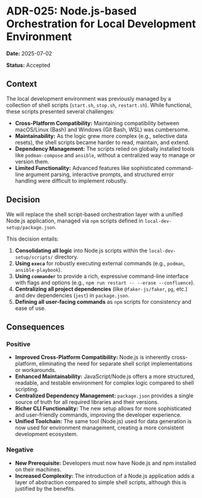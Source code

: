 # ADR-025: Node.js-based Orchestration for Local Development Environment

**Date:** 2025-07-02

**Status:** Accepted

## Context

The local development environment was previously managed by a collection of shell scripts (`start.sh`, `stop.sh`, `restart.sh`). While functional, these scripts presented several challenges:

- **Cross-Platform Compatibility:** Maintaining compatibility between macOS/Linux (Bash) and Windows (Git Bash, WSL) was cumbersome.
- **Maintainability:** As the logic grew more complex (e.g., selective data resets), the shell scripts became harder to read, maintain, and extend.
- **Dependency Management:** The scripts relied on globally installed tools like `podman-compose` and `ansible`, without a centralized way to manage or version them.
- **Limited Functionality:** Advanced features like sophisticated command-line argument parsing, interactive prompts, and structured error handling were difficult to implement robustly.

## Decision

We will replace the shell script-based orchestration layer with a unified Node.js application, managed via `npm` scripts defined in `local-dev-setup/package.json`.

This decision entails:

1. **Consolidating all logic** into Node.js scripts within the `local-dev-setup/scripts/` directory.
2. **Using `execa`** for robustly executing external commands (e.g., `podman`, `ansible-playbook`).
3. **Using `commander`** to provide a rich, expressive command-line interface with flags and options (e.g., `npm run restart -- --erase --confluence`).
4. **Centralizing all project dependencies** (like `@faker-js/faker`, `pg`, etc.) and dev dependencies (`jest`) in `package.json`.
5. **Defining all user-facing commands** as `npm` scripts for consistency and ease of use.

## Consequences

### Positive

- **Improved Cross-Platform Compatibility:** Node.js is inherently cross-platform, eliminating the need for separate shell script implementations or workarounds.
- **Enhanced Maintainability:** JavaScript/Node.js offers a more structured, readable, and testable environment for complex logic compared to shell scripting.
- **Centralized Dependency Management:** `package.json` provides a single source of truth for all required libraries and their versions.
- **Richer CLI Functionality:** The new setup allows for more sophisticated and user-friendly commands, improving the developer experience.
- **Unified Toolchain:** The same tool (Node.js) used for data generation is now used for environment management, creating a more consistent development ecosystem.

### Negative

- **New Prerequisite:** Developers must now have Node.js and npm installed on their machines.
- **Increased Complexity:** The introduction of a Node.js application adds a layer of abstraction compared to simple shell scripts, although this is justified by the benefits.
